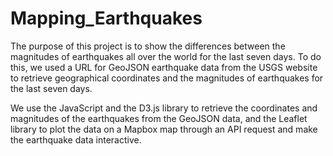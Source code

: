 # Mapping_Earthquakes

The purpose of this project is to show the differences between the magnitudes of earthquakes all over the world for the last seven days.
To do this, we used a URL for GeoJSON earthquake data from the USGS website to retrieve geographical coordinates and the magnitudes of earthquakes for the last seven days. 

We use the JavaScript and the D3.js library to retrieve the coordinates and magnitudes of the earthquakes from the GeoJSON data, and the Leaflet library to plot the data on a Mapbox map through an API request and make the earthquake data interactive.
